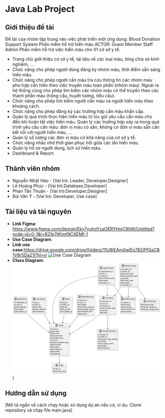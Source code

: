 # Java Lab Project

## Giới thiệu đề tài
Đề tài của nhóm tập trung vào việc phát triển một ứng dụng:
Blood Donation Support System
Phần mềm hỗ trợ hiến máu
ACTOR:
Guest
Member
Staff
Admin
Phần mềm hỗ trợ việc hiến máu cho 01 cơ sở y tế.
- Trang chủ giới thiệu cơ sở y tế, tài liệu về các loại máu, blog chia sẻ kinh nghiệm, ...
- Chức năng cho phép người dùng đăng ký nhóm máu, thời điểm sẵn sàng hiến máu.
- Chức năng cho phép người cần máu tra cứu thông tin các nhóm máu phù hợp cần hiến theo việc truyền máu toàn phần (nhóm máu). Ngoài ra hệ thống cũng cho phép tìm kiếm các nhóm máu có thể truyền theo các thành phần máu (hồng cầu, huyết tương, tiểu cầu).
- Chức năng cho phép tìm kiếm người cần máu và người hiến máu theo khoảng cách.
- Chức năng cho phép đăng ký các trường hợp cần máu khẩn cấp.
- Quản lý quá trình thực hiện hiến máu từ lúc gửi yêu cầu cần máu cho đến khi hoàn tất việc hiến máu. Quản lý các trường hợp xảy ra trong quá trình yêu cầu cần máu: đơn vị máu có sẵn, không có đơn vị máu sẵn cần kết nối với người hiến máu, ...
- Quản lý số lượng các đơn vị máu có khả năng của cơ sở y tế.
- Chức năng nhắc nhở thời gian phục hồi giữa các lần hiến máu.
- Quản lý hồ sơ người dùng, lịch sử hiến máu.
- Dashboard & Report.

## Thành viên nhóm
- Nguyễn Nhật Hào - [Vai trò: Leader, Developer,Designer]
- Lê Hoàng Phúc - [Vai trò:Database,Developer]
- Phan Tấn Thuận - [Vai trò:Developer,Designer]
- Bùi Văn Ý - [Vai trò: Developer, Use case]

## Tài liệu và tài nguyên
- **Link Figma**: https://www.figma.com/design/Eky7yuhoYzaOERYHojC8hW/Untitled?node-id=0-1&t=RZfe7tKimf9CXEMf-1
- **Use Case Diagram**:
- **Link use case**:https://drive.google.com/drive/folders/11U8IEAm0wlEs782jPfQsCB1V8r5Da21j?hl=vi
  ![Use Case Diagram](())  
- **Class Diagram**:  
  ![Class Diagram](docs/diagrams/Class_diagram.png))  
  

## Hướng dẫn sử dụng
[Mô tả ngắn về cách chạy hoặc sử dụng dự án nếu có, ví dụ: Clone repository và chạy file main.java]


